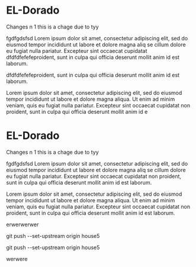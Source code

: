 # EL-Dorado

Changes n 1
this is a chage due to tyy


fgdfgdsfsd
Lorem ipsum dolor sit amet, consectetur adipiscing elit, sed do eiusmod tempor incididunt ut labore et dolore magna aliq se cillum dolore eu fugiat nulla pariatur. Excepteur sint occaecat cupidatat 
 dfdfdfefefeproident, sunt in culpa qui officia deserunt mollit anim id est laborum.


 dfdfdfefefeproident, sunt in culpa qui officia deserunt mollit anim id est laborum.

Lorem ipsum dolor sit amet, consectetur adipiscing elit, sed do eiusmod tempor incididunt ut labore et dolore magna aliqua. Ut enim ad minim veniam, quis  eu fugiat nulla pariatur. Excepteur sint occaecat cupidatat non proident, sunt in culpa qui officia deserunt mollit anim id e
# EL-Dorado

Changes n 1
this is a chage due to tyy


fgdfgdsfsd
Lorem ipsum dolor sit amet, consectetur adipiscing elit, sed do eiusmod tempor incididunt ut labore et dolore magna aliq se cillum dolore eu fugiat nulla pariatur. Excepteur sint occaecat cupidatat non proident, sunt in culpa qui officia deserunt mollit anim id est laborum.



Lorem ipsum dolor sit amet, consectetur adipiscing elit, sed do eiusmod tempor incididunt ut labore et dolore magna aliqua. Ut enim ad minim veniam, quis  eu fugiat nulla pariatur. Excepteur sint occaecat cupidatat non proident, sunt in culpa qui officia deserunt mollit anim id est laborum.

erwerwerwer


git push --set-upstream origin house5

git push --set-upstream origin house5

werwere
